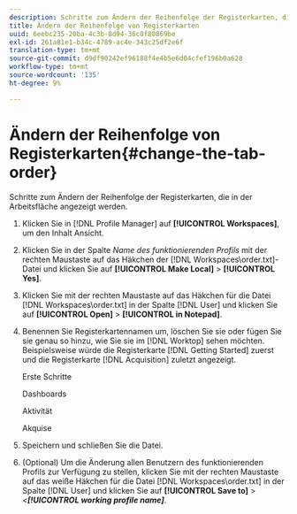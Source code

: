 ```yaml
---
description: Schritte zum Ändern der Reihenfolge der Registerkarten, die in der Arbeitsfläche angezeigt werden.
title: Ändern der Reihenfolge von Registerkarten
uuid: 6eebc235-20ba-4c3b-8d94-36c0f80869be
exl-id: 261a81e1-b34c-4789-ac4e-343c25df2e6f
translation-type: tm+mt
source-git-commit: d9df90242ef96188f4e4b5e6d04cfef196b0a628
workflow-type: tm+mt
source-wordcount: '135'
ht-degree: 9%

---
```


# Ändern der Reihenfolge von Registerkarten{#change-the-tab-order}

Schritte zum Ändern der Reihenfolge der Registerkarten, die in der Arbeitsfläche angezeigt werden.

1. Klicken Sie in [!DNL Profile Manager] auf **[!UICONTROL Workspaces]**, um den Inhalt Ansicht.
1. Klicken Sie in der Spalte *Name des funktionierenden Profils* mit der rechten Maustaste auf das Häkchen der [!DNL Workspaces\order.txt]-Datei und klicken Sie auf **[!UICONTROL Make Local]** > **[!UICONTROL Yes]**.
1. Klicken Sie mit der rechten Maustaste auf das Häkchen für die Datei [!DNL Workspaces\order.txt] in der Spalte [!DNL User] und klicken Sie auf **[!UICONTROL Open]** > **[!UICONTROL in Notepad]**.
1. Benennen Sie Registerkartennamen um, löschen Sie sie oder fügen Sie sie genau so hinzu, wie Sie sie im [!DNL Worktop] sehen möchten. Beispielsweise würde die Registerkarte [!DNL Getting Started] zuerst und die Registerkarte [!DNL Acquisition] zuletzt angezeigt.

   Erste Schritte

   Dashboards

   Aktivität

   Akquise

1. Speichern und schließen Sie die Datei.
1. (Optional) Um die Änderung allen Benutzern des funktionierenden Profils zur Verfügung zu stellen, klicken Sie mit der rechten Maustaste auf das weiße Häkchen für die Datei [!DNL Workspaces\order.txt] in der Spalte [!DNL User] und klicken Sie auf **[!UICONTROL Save to]** > *&lt;**[!UICONTROL working profile name]***.
